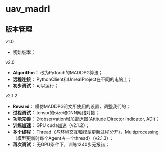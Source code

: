 # uav_madrl

## 版本管理

v1.0
  - 初始版本；

v2.0
  - **Algorithm：** 改为Pytorch的MADDPG算法；
  - **远程连接：** PythonClient和UnrealProject在不同的电脑上；
  - **初步调试：** 可以运行；

v2.1.2
  - **Reward：** 模仿MADDPG论文所使用的设置，调整我们的； 
  - **过程调试：** tensor的size和CNN网络对接；
  - **功能完善：** 对observation增加雷达图(Attitude Director Indicator, ADI)；
  - **训练加速：** GPU cuda加速（v2.1.2）；
  - **多个线程：** Thread（与环境交互和模型更新过程分开），Multiprocessing（模型更新时每个Agent占一个thread）（v2.1.3）； 
  - **再次调试：** 无GPU条件下，训练1240步无报错；
